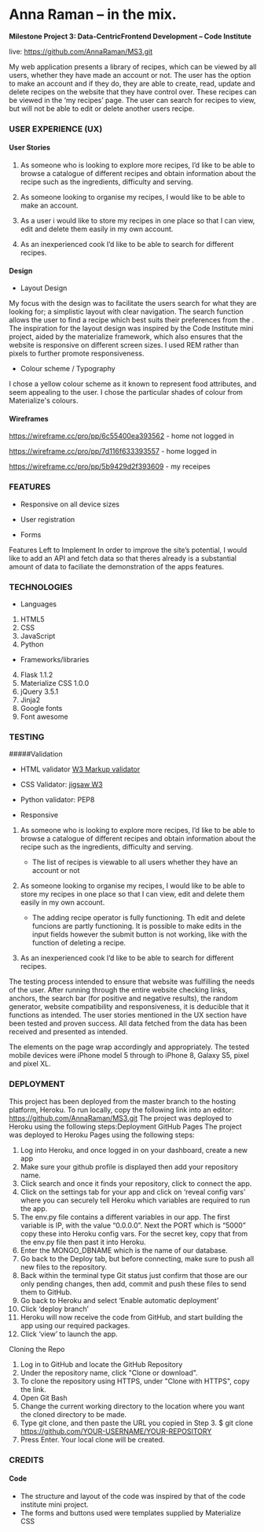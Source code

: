 # Anna Raman – in the mix.
**Milestone Project 3: Data-CentricFrontend Development – Code Institute**

live: https://github.com/AnnaRaman/MS3.git

My web application presents a library of recipes, which can be viewed by all users, whether they have made an account or not. The user has the option to make an account and if they do, they are able to create, read, update and delete recipes on the website that they have control over. These recipes can be viewed in the ‘my recipes’ page. The user can search for recipes to view, but will not be able to edit or delete another users recipe. 

### USER EXPERIENCE (UX)
#### User Stories


1.	As someone who is looking to explore more recipes, I’d like to be able to browse a catalogue of different recipes and obtain information about the recipe such as the ingredients, difficulty and serving.

2.	As someone looking to organise my recipes, I would like to be able to make an account.

3.  As a user i would like to store my recipes in one place so that I can view, edit and delete them easily in my own account.

3.	As an inexperienced cook I’d like to be able to search for different recipes.


#### Design
* Layout Design

My focus with the design was to facilitate the users search for what they are looking for; a simplistic layout with clear navigation. The search function allows the user to find a recipe which best suits their preferences from the . The inspiration for the layout design was inspired by the Code Institute mini project, aided by the materialize framework, which also ensures that the website is responsive on different screen sizes. I used REM rather than pixels to further promote responsiveness.


* Colour scheme / Typography

I chose a yellow colour scheme as it known to represent food attributes, and seem appealing to the user. I chose the particular shades of colour from Materialize's colours.






#### Wireframes

https://wireframe.cc/pro/pp/6c55400ea393562 - home not logged in

https://wireframe.cc/pro/pp/7d116f633393557 - home logged in

https://wireframe.cc/pro/pp/5b9429d2f393609 - my receipes

### FEATURES

-	Responsive on all device sizes


-   User registration


-   Forms


Features Left to Implement
In order to improve the site’s potential, I would like to add an API and fetch data so that theres already is a substantial amount of data to faciliate the demonstration of the apps features.

### TECHNOLOGIES

- Languages
1.	HTML5
2.	CSS
3.	JavaScript
4.	Python


- Frameworks/libraries
4.	Flask 1.1.2
5.	Materialize CSS 1.0.0
6.	jQuery 3.5.1
7.  Jinja2
8.	Google fonts
9.	Font awesome



### TESTING

#####Validation

- HTML validator <a href="https://validator.w3.org/">W3 Markup validator</a>

- CSS Validator:  <a href="https://jigsaw.w3.org/css-validator/">jigsaw W3</a>

- Python validator: <a>PEP8</a>

- Responsive



1.	As someone who is looking to explore more recipes, I’d like to be able to browse a catalogue of different recipes and obtain information about the recipe such as the ingredients, difficulty and serving.
    -  The list of recipes is viewable to all users whether they have an account or not

2.	As someone looking to organise my recipes, I would like to be able to store my recipes in one place so that I can view, edit and delete them easily in my own account.
    - The adding recipe operator is fully functioning. Th edit and delete funcions are partly functioning. It is possible to make edits in the input fields however the submit button is not working, like with the function of deleting a recipe.

3.	As an inexperienced cook I’d like to be able to search for different recipes.


The testing process intended to ensure that website was fulfilling the needs of the user. After running through the entire website checking links, anchors, the search bar (for positive and negative results), the random generator, website compatibility and responsiveness, it is deducible that it functions as intended. The user stories mentioned in the UX section have been tested and proven success. All data fetched from the data has been received and presented as intended.

The elements on the page wrap accordingly and appropriately. The tested mobile devices were iPhone model 5 through to iPhone 8, Galaxy S5, pixel and pixel XL. 


### DEPLOYMENT
This project has been deployed from the master branch to the hosting platform, Heroku. To run locally, copy the following link into an editor: https://github.com/AnnaRaman/MS3.git The project was deployed to Heroku using the following steps:Deployment
GitHub Pages
The project was deployed to Heroku Pages using the following steps:

1.	Log into Heroku, and once logged in on your dashboard, create a new app 
2.	Make sure your github profile is displayed then add your repository name.
3.	Click search and once it finds your repository, click to connect the app.
4.	Click on the settings tab for your app and click on ‘reveal config vars’ where you can securely tell Heroku which variables are required to run the app. 
5.	The env.py file contains a different variables in our app. The first variable is IP, with the value “0.0.0.0”. Next the PORT which is “5000” copy these into Heroku config vars. For the secret key, copy that from the env.py file then past it into Heroku. 
6.	Enter the MONGO_DBNAME which is the name of our database.
7.	Go back to the Deploy tab, but before connecting, make sure to push all new files to the repository.
8.	Back within the terminal type Git status just confirm that those are our only pending changes, then add, commit and push these files to send them to GitHub.
9.	Go back to Heroku and select ‘Enable automatic deployment’
10.	Click ‘deploy branch’ 
11.	Heroku will now receive the code from GitHub, and start building the app using our required packages.
12.	Click ‘view’ to launch the app.



Cloning the Repo

1.	Log in to GitHub and locate the GitHub Repository
2.	Under the repository name, click "Clone or download".
3.	To clone the repository using HTTPS, under "Clone with HTTPS", copy the link.
4.	Open Git Bash
5.	Change the current working directory to the location where you want the cloned directory to be made.
6.	Type git clone, and then paste the URL you copied in Step 3.
    $ git clone https://github.com/YOUR-USERNAME/YOUR-REPOSITORY
7.	Press Enter. Your local clone will be created.



### CREDITS

#### Code
- The structure and layout of the code was inspired by that of the code institute mini project.
- The forms and buttons used were templates supplied by Materialize CSS